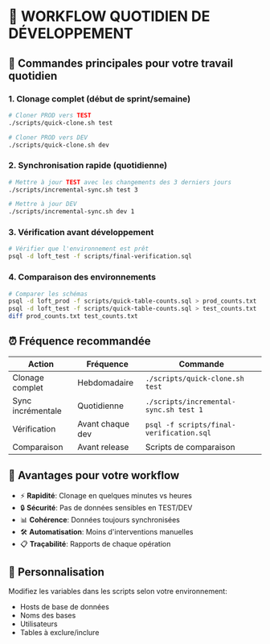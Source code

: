 # 📅 WORKFLOW QUOTIDIEN DE DÉVELOPPEMENT

## 🚀 Commandes principales pour votre travail quotidien

### 1. Clonage complet (début de sprint/semaine)
```bash
# Cloner PROD vers TEST
./scripts/quick-clone.sh test

# Cloner PROD vers DEV  
./scripts/quick-clone.sh dev
```

### 2. Synchronisation rapide (quotidienne)
```bash
# Mettre à jour TEST avec les changements des 3 derniers jours
./scripts/incremental-sync.sh test 3

# Mettre à jour DEV
./scripts/incremental-sync.sh dev 1
```

### 3. Vérification avant développement
```bash
# Vérifier que l'environnement est prêt
psql -d loft_test -f scripts/final-verification.sql
```

### 4. Comparaison des environnements
```bash
# Comparer les schémas
psql -d loft_prod -f scripts/quick-table-counts.sql > prod_counts.txt
psql -d loft_test -f scripts/quick-table-counts.sql > test_counts.txt
diff prod_counts.txt test_counts.txt
```

## ⏰ Fréquence recommandée

| Action | Fréquence | Commande |
|--------|-----------|----------|
| Clonage complet | Hebdomadaire | `./scripts/quick-clone.sh test` |
| Sync incrémentale | Quotidienne | `./scripts/incremental-sync.sh test 1` |
| Vérification | Avant chaque dev | `psql -f scripts/final-verification.sql` |
| Comparaison | Avant release | Scripts de comparaison |

## 🎯 Avantages pour votre workflow

- ⚡ **Rapidité**: Clonage en quelques minutes vs heures
- 🔒 **Sécurité**: Pas de données sensibles en TEST/DEV
- 📊 **Cohérence**: Données toujours synchronisées
- 🛠️ **Automatisation**: Moins d'interventions manuelles
- 📋 **Traçabilité**: Rapports de chaque opération

## 🔧 Personnalisation

Modifiez les variables dans les scripts selon votre environnement:
- Hosts de base de données
- Noms des bases
- Utilisateurs
- Tables à exclure/inclure